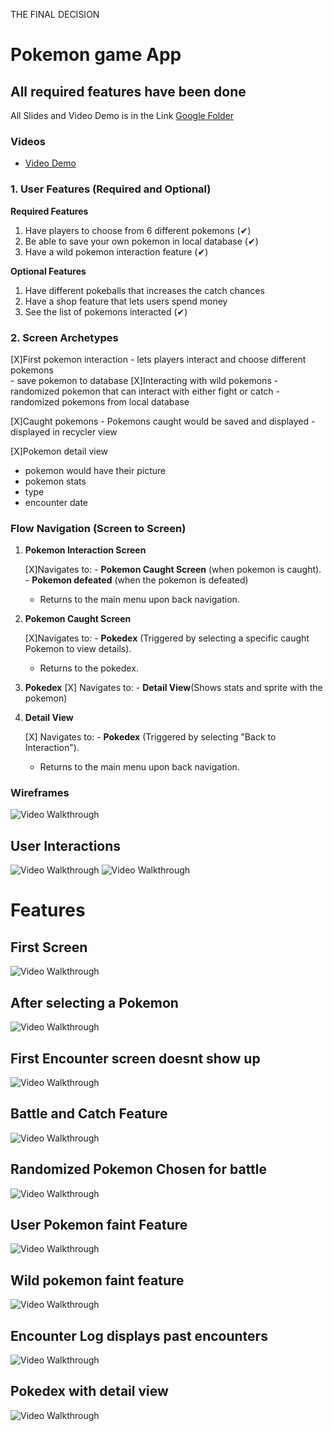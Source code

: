 THE FINAL DECISION

# **Pokemon game App**

## All required features have been done
All Slides and Video Demo is in the Link [Google Folder](https://drive.google.com/drive/folders/1mZiOzZJ0eRM0yxlLxCk7SAEWA4hUAdNc?usp=drive_link)

### Videos
   - [Video Demo](https://youtu.be/_HeVR3oQbr8)


### 1. User Features (Required and Optional)
**Required Features**

1. Have players to choose from 6 different pokemons       (✔)
2.  Be able to save your own pokemon in local database    (✔)
3.  Have a wild pokemon interaction feature               (✔)

**Optional Features**

1.  Have different pokeballs that increases the catch chances
2.  Have a shop feature that lets users spend money
3.  See the list of pokemons interacted                        (✔)

### 2. Screen Archetypes

   [X]First pokemon interaction
    -   lets players interact and choose different pokemons  
    -   save pokemon to database
   [X]Interacting with wild pokemons
    -   randomized pokemon that can interact with either fight or catch
    - randomized pokemons from local database
    
  [X]Caught pokemons
    - Pokemons caught would be saved and displayed
    - displayed in recycler view
    
  [X]Pokemon detail view
   - pokemon would have their picture
   - pokemon stats
   - type
   - encounter date


### **Flow Navigation** (Screen to Screen)

1.  **Pokemon Interaction Screen**
    
     [X]Navigates to:
        -   **Pokemon Caught Screen** (when pokemon is caught).
        -  **Pokemon defeated** (when the pokemon is defeated)
    -   Returns to the main menu upon back navigation.
2.  **Pokemon Caught Screen**
    
      [X]Navigates to:
        -   **Pokedex** (Triggered by selecting a specific caught Pokemon to view details).
    -   Returns to the pokedex.

3. **Pokedex**
      [X] Navigates to:
          - **Detail View**(Shows stats and sprite with the pokemon)
5.  **Detail View**

    [X]   Navigates to:
        -   **Pokedex** (Triggered by selecting "Back to Interaction").
    -   Returns to the main menu upon back navigation.

   

### Wireframes

<img src='https://i.imgur.com/puTox6f.jpeg' title='Video Walkthrough' width='' alt='Video Walkthrough' />

## User Interactions
<img src='https://i.imgur.com/MBq7dRT.gif' title='Video Walkthrough' width='' alt='Video Walkthrough' />
<img src='https://i.imgur.com/yz3mgDq.gif' title='Video Walkthrough' width='' alt='Video Walkthrough' />

# Features

## First Screen
<img src='https://i.imgur.com/nrXDguX.png' title='Video Walkthrough' width='' alt='Video Walkthrough' />

## After selecting a Pokemon
<img src='https://i.imgur.com/T00oZnc.gif' title='Video Walkthrough' width='' alt='Video Walkthrough' />

## First Encounter screen doesnt show up
<img src='https://i.imgur.com/HnbG86l.gif' title='Video Walkthrough' width='' alt='Video Walkthrough' />

## Battle and Catch Feature
<img src='https://i.imgur.com/bKSTmYs.gif' title='Video Walkthrough' width='' alt='Video Walkthrough' />

## Randomized Pokemon Chosen for battle
<img src='https://i.imgur.com/gOCZyk1.gif' title='Video Walkthrough' width='' alt='Video Walkthrough' />

## User Pokemon faint Feature
<img src='https://i.imgur.com/fNqD9Ad.gif' title='Video Walkthrough' width='' alt='Video Walkthrough' />

## Wild pokemon faint feature

<img src='https://i.imgur.com/xHt4BBM.gif' title='Video Walkthrough' width='' alt='Video Walkthrough' />

## Encounter Log displays past encounters
<img src='https://i.imgur.com/HlA60Ng.gif' title='Video Walkthrough' width='' alt='Video Walkthrough' />

## Pokedex with detail view
<img src='https://i.imgur.com/clGZprM.gif' title='Video Walkthrough' width='' alt='Video Walkthrough' />





